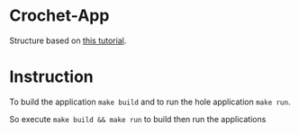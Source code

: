 # Crochet-App

Structure based on [this tutorial](https://medium.com/swlh/how-to-create-your-first-mern-mongodb-express-js-react-js-and-node-js-stack-7e8b20463e66).


# Instruction

To build the application `make build` and to run the hole application `make run`.

So execute `make build && make run` to build then run the applications